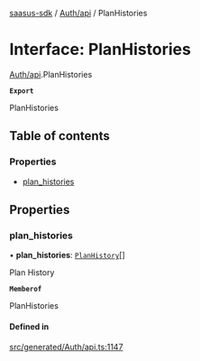 [saasus-sdk](../README.md) / [Auth/api](../modules/Auth_api.md) / PlanHistories

# Interface: PlanHistories

[Auth/api](../modules/Auth_api.md).PlanHistories

**`Export`**

PlanHistories

## Table of contents

### Properties

- [plan\_histories](Auth_api.PlanHistories.md#plan_histories)

## Properties

### plan\_histories

• **plan\_histories**: [`PlanHistory`](Auth_api.PlanHistory.md)[]

Plan History

**`Memberof`**

PlanHistories

#### Defined in

[src/generated/Auth/api.ts:1147](https://github.com/saasus-platform/saasus-sdk-javascript/blob/997c544/src/generated/Auth/api.ts#L1147)
